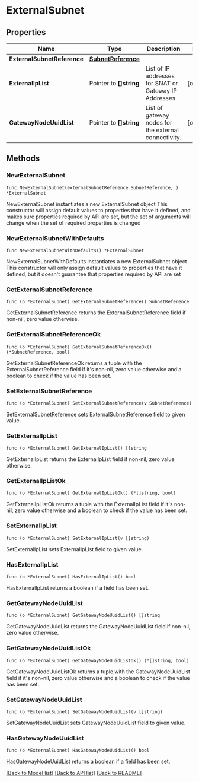 # ExternalSubnet

## Properties

Name | Type | Description | Notes
------------ | ------------- | ------------- | -------------
**ExternalSubnetReference** | [**SubnetReference**](SubnetReference.md) |  | 
**ExternalIpList** | Pointer to **[]string** | List of IP addresses for SNAT or Gateway IP Addresses.  | [optional] 
**GatewayNodeUuidList** | Pointer to **[]string** | List of gateway nodes for the external connectivity. | [optional] 

## Methods

### NewExternalSubnet

`func NewExternalSubnet(externalSubnetReference SubnetReference, ) *ExternalSubnet`

NewExternalSubnet instantiates a new ExternalSubnet object
This constructor will assign default values to properties that have it defined,
and makes sure properties required by API are set, but the set of arguments
will change when the set of required properties is changed

### NewExternalSubnetWithDefaults

`func NewExternalSubnetWithDefaults() *ExternalSubnet`

NewExternalSubnetWithDefaults instantiates a new ExternalSubnet object
This constructor will only assign default values to properties that have it defined,
but it doesn't guarantee that properties required by API are set

### GetExternalSubnetReference

`func (o *ExternalSubnet) GetExternalSubnetReference() SubnetReference`

GetExternalSubnetReference returns the ExternalSubnetReference field if non-nil, zero value otherwise.

### GetExternalSubnetReferenceOk

`func (o *ExternalSubnet) GetExternalSubnetReferenceOk() (*SubnetReference, bool)`

GetExternalSubnetReferenceOk returns a tuple with the ExternalSubnetReference field if it's non-nil, zero value otherwise
and a boolean to check if the value has been set.

### SetExternalSubnetReference

`func (o *ExternalSubnet) SetExternalSubnetReference(v SubnetReference)`

SetExternalSubnetReference sets ExternalSubnetReference field to given value.


### GetExternalIpList

`func (o *ExternalSubnet) GetExternalIpList() []string`

GetExternalIpList returns the ExternalIpList field if non-nil, zero value otherwise.

### GetExternalIpListOk

`func (o *ExternalSubnet) GetExternalIpListOk() (*[]string, bool)`

GetExternalIpListOk returns a tuple with the ExternalIpList field if it's non-nil, zero value otherwise
and a boolean to check if the value has been set.

### SetExternalIpList

`func (o *ExternalSubnet) SetExternalIpList(v []string)`

SetExternalIpList sets ExternalIpList field to given value.

### HasExternalIpList

`func (o *ExternalSubnet) HasExternalIpList() bool`

HasExternalIpList returns a boolean if a field has been set.

### GetGatewayNodeUuidList

`func (o *ExternalSubnet) GetGatewayNodeUuidList() []string`

GetGatewayNodeUuidList returns the GatewayNodeUuidList field if non-nil, zero value otherwise.

### GetGatewayNodeUuidListOk

`func (o *ExternalSubnet) GetGatewayNodeUuidListOk() (*[]string, bool)`

GetGatewayNodeUuidListOk returns a tuple with the GatewayNodeUuidList field if it's non-nil, zero value otherwise
and a boolean to check if the value has been set.

### SetGatewayNodeUuidList

`func (o *ExternalSubnet) SetGatewayNodeUuidList(v []string)`

SetGatewayNodeUuidList sets GatewayNodeUuidList field to given value.

### HasGatewayNodeUuidList

`func (o *ExternalSubnet) HasGatewayNodeUuidList() bool`

HasGatewayNodeUuidList returns a boolean if a field has been set.


[[Back to Model list]](../README.md#documentation-for-models) [[Back to API list]](../README.md#documentation-for-api-endpoints) [[Back to README]](../README.md)


